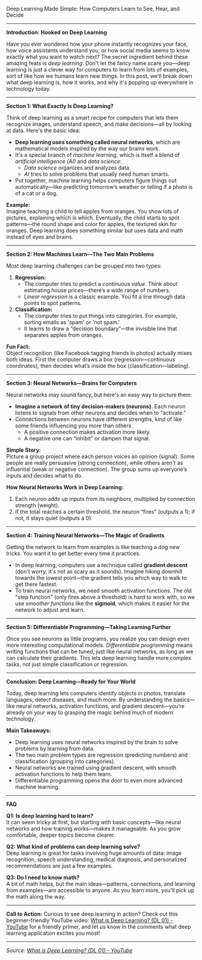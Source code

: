 Deep Learning Made Simple: How Computers Learn to See, Hear, and Decide

---

**Introduction: Hooked on Deep Learning**

Have you ever wondered how your phone instantly recognizes your face, how voice assistants understand you, or how social media seems to know exactly what you want to watch next? The secret ingredient behind these amazing feats is *deep learning*. Don't let the fancy name scare you—deep learning is just a clever way for computers to learn from lots of examples, sort of like how we humans learn new things. In this post, we'll break down what deep learning is, how it works, and why it's popping up everywhere in technology today.

---

**Section 1: What Exactly Is Deep Learning?**

Think of deep learning as a smart recipe for computers that lets them recognize images, understand speech, and make decisions—all by looking at data. Here's the basic idea:
- **Deep learning uses something called neural networks**, which are mathematical models inspired by the way our brains work.
- It's a special branch of *machine learning*, which is itself a blend of *artificial intelligence (AI)* and *data science*:
    - *Data science* organizes and analyzes data.
    - *AI* tries to solve problems that usually need human smarts.
- Put together, machine learning helps computers figure things out automatically—like predicting tomorrow’s weather or telling if a photo is of a cat or a dog.

**Example:**  
Imagine teaching a child to tell apples from oranges. You show lots of pictures, explaining which is which. Eventually, the child starts to spot patterns—the round shape and color for apples, the textured skin for oranges. Deep learning does something similar but uses data and math instead of eyes and brains.

---

**Section 2: How Machines Learn—The Two Main Problems**

Most deep learning challenges can be grouped into two types:
1. **Regression:**  
   - The computer tries to predict a *continuous value*. Think about estimating house prices—there’s a wide range of numbers.
   - *Linear regression* is a classic example. You fit a line through data points to spot patterns.
2. **Classification:**  
   - The computer tries to put things into categories. For example, sorting emails as 'spam' or 'not spam.'
   - It learns to draw a “decision boundary”—the invisible line that separates apples from oranges.

**Fun Fact:**  
Object recognition (like Facebook tagging friends in photos) actually mixes both ideas. First the computer draws a box (regression—continuous coordinates), then decides what’s inside the box (classification—labeling).

---

**Section 3: Neural Networks—Brains for Computers**

Neural networks may sound fancy, but here's an easy way to picture them:
- **Imagine a network of tiny decision-makers (neurons).** Each neuron listens to signals from other neurons and decides when to “activate.”
- Connections between neurons have different strengths, kind of like some friends influencing you more than others.
    - A positive connection makes activation more likely.
    - A negative one can “inhibit” or dampen that signal.

**Simple Story:**  
Picture a group project where each person voices an opinion (signal). Some people are really persuasive (strong connection), while others aren't as influential (weak or negative connection). The group sums up everyone’s inputs and decides what to do.

**How Neural Networks Work in Deep Learning:**
1. Each neuron adds up inputs from its neighbors, multiplied by connection strength (weight).
2. If the total reaches a certain threshold, the neuron “fires” (outputs a 1); if not, it stays quiet (outputs a 0).

---

**Section 4: Training Neural Networks—The Magic of Gradients**

Getting the network to learn from examples is like teaching a dog new tricks. You want it to get better every time it practices.
- In deep learning, computers use a technique called **gradient descent** (don't worry, it's not as scary as it sounds). Imagine hiking downhill towards the lowest point—the gradient tells you which way to walk to get there fastest.
- To train neural networks, we need smooth activation functions. The old "step function" (only fires above a threshold) is hard to work with, so we use *smoother functions* like the **sigmoid**, which makes it easier for the network to adjust and learn.

---

**Section 5: Differentiable Programming—Taking Learning Further**

Once you see neurons as little programs, you realize you can design even more interesting computational models. *Differentiable programming* means writing functions that can be tuned, just like neural networks, as long as we can calculate their gradients. This lets deep learning handle more complex tasks, not just simple classification or regression.

---

**Conclusion: Deep Learning—Ready for Your World**

Today, deep learning lets computers identify objects in photos, translate languages, detect diseases, and much more. By understanding the basics—like neural networks, activation functions, and gradient descent—you’re already on your way to grasping the magic behind much of modern technology.

**Main Takeaways:**
- Deep learning uses neural networks inspired by the brain to solve problems by learning from data.
- The two main problem types are regression (predicting numbers) and classification (grouping into categories).
- Neural networks are trained using gradient descent, with smooth activation functions to help them learn.
- Differentiable programming opens the door to even more advanced machine learning.

---

**FAQ**

**Q1: Is deep learning hard to learn?**  
It can seem tricky at first, but starting with basic concepts—like neural networks and how training works—makes it manageable. As you grow comfortable, deeper topics become clearer.

**Q2: What kind of problems can deep learning solve?**  
Deep learning is great for tasks involving huge amounts of data: image recognition, speech understanding, medical diagnosis, and personalized recommendations are just a few examples.

**Q3: Do I need to know math?**  
A bit of math helps, but the main ideas—patterns, connections, and learning from examples—are accessible to anyone. As you learn more, you'll pick up the math along the way.

---

**Call to Action:**
Curious to see deep learning in action? Check out this beginner-friendly YouTube video: [What is Deep Learning? (DL 01) - YouTube](https://www.youtube.com/watch?v=DrhJLHiia7g) for a friendly primer, and let us know in the comments what deep learning application excites you most!

---

*Source: [What is Deep Learning? (DL 01) - YouTube](https://www.youtube.com/watch?v=DrhJLHiia7g)*